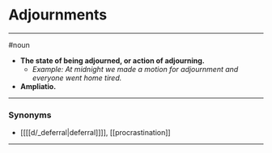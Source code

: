 # Adjournments
---
#noun
- **The state of being adjourned, or action of adjourning.**
	- _Example: At midnight we made a motion for adjournment and everyone went home tired._
- **Ampliatio.**
---
### Synonyms
- [[[[d/_deferral|deferral]]]], [[procrastination]]
---
